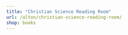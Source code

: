 ```yaml
---
title: "Christian Science Reading Room"
url: /alton/christian-science-reading-room/
shop: books
---
```

